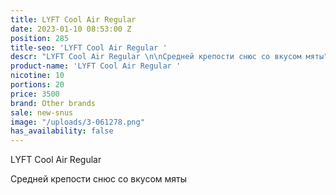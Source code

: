 ```yaml
---
title: LYFT Cool Air Regular
date: 2023-01-10 08:53:00 Z
position: 285
title-seo: 'LYFT Cool Air Regular '
descr: "LYFT Cool Air Regular \n\nСредней крепости снюс со вкусом мяты"
product-name: 'LYFT Cool Air Regular '
nicotine: 10
portions: 20
price: 3500
brand: Other brands
sale: new-snus
image: "/uploads/3-061278.png"
has_availability: false
---
```


LYFT Cool Air Regular 

Средней крепости снюс со вкусом мяты